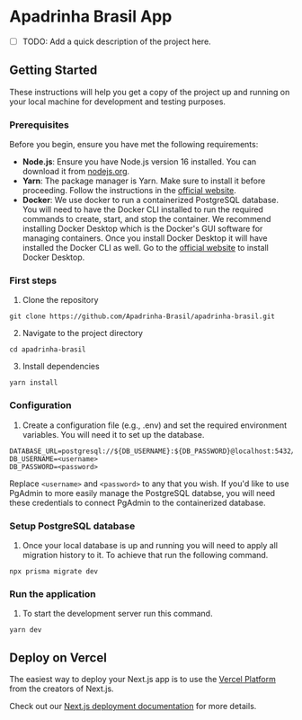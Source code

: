 # Apadrinha Brasil App
- [ ] TODO: Add a quick description of the project here.

## Getting Started
These instructions will help you get a copy of the project up and running on your local machine for development and testing purposes.

### Prerequisites
Before you begin, ensure you have met the following requirements:
- **Node.js**: Ensure you have Node.js version 16 installed. You can download it from [nodejs.org](https://nodejs.org/).
- **Yarn**: The package manager is Yarn. Make sure to install it before proceeding. Follow the instructions in the [official website](https://classic.yarnpkg.com/en/docs/install).
- **Docker**: We use docker to run a containerized PostgreSQL database. You will need to have the Docker CLI installed to run the required commands to create, start, and stop the container. We recommend installing Docker Desktop which is the Docker's GUI software for managing containers. Once you install Docker Desktop it will have installed the Docker CLI as well. Go to the [official website](https://www.docker.com/products/docker-desktop/) to install Docker Desktop.

### First steps
1. Clone the repository
```
git clone https://github.com/Apadrinha-Brasil/apadrinha-brasil.git
```
2. Navigate to the project directory
```
cd apadrinha-brasil
```
3. Install dependencies
```
yarn install
```

### Configuration
1. Create a configuration file (e.g., .env) and set the required environment variables. You will need it to set up the database.
```
DATABASE_URL=postgresql://${DB_USERNAME}:${DB_PASSWORD}@localhost:5432/ab_dev
DB_USERNAME=<username>
DB_PASSWORD=<password>
```
Replace `<username>` and `<password>` to any that you wish. If you'd like to use PgAdmin to more easily manage the PostgreSQL databse, you will need these credentials to connect PgAdmin to the containerized database.

### Setup PostgreSQL database
1. Once your local database is up and running you will need to apply all migration history to it. To achieve that run the following command.
```
npx prisma migrate dev
```

### Run the application
1. To start the development server run this command.
```
yarn dev
```

## Deploy on Vercel

The easiest way to deploy your Next.js app is to use the [Vercel Platform](https://vercel.com/new?utm_medium=default-template&filter=next.js&utm_source=create-next-app&utm_campaign=create-next-app-readme) from the creators of Next.js.

Check out our [Next.js deployment documentation](https://nextjs.org/docs/deployment) for more details.
